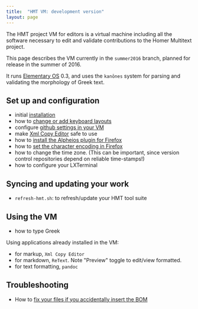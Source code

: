 ```yaml
---
title:  "HMT VM: development version"
layout: page
---
```


The HMT project VM for editors is a virtual machine including all the software necessary to edit and validate contributions to the Homer Multitext project.

This page describes the VM currently in the `summer2016` branch, planned for release in the summer of 2016.


It runs [Elementary OS](https://elementary.io/) 0.3, and uses the `kanōnes` system for parsing and validating the morphology of Greek text.



## Set up and configuration

- initial [installation](install)
- how to [change or add keyboard layouts](keyboard)
- configure [github settings in your VM](config-github)
- make [Xml Copy Editor](xmlcopyeditor) safe to use
- how to [install the Alpheios plugin for Firefox](alpheios)
- how to [set the character encoding in Firefox](ff-char-enc)
- how to change the time zone.  (This can be important, since version control repositories depend on reliable time-stamps!)
- how to configure your LXTerminal



## Syncing and updating your work ##


- `refresh-hmt.sh`: to refresh/update your HMT tool suite



## Using the VM ##


- how to type Greek

Using applications already installed in the VM:

- for markup, `Xml Copy Editor`
- for markdown, `ReText`.  Note "Preview" toggle to edit/view formatted.
- for text formatting, `pandoc`



## Troubleshooting ##


- How to [fix your files if you accidentally insert the BOM](bom)
